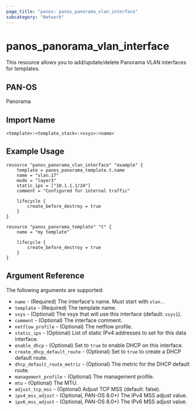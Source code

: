```yaml
---
page_title: "panos: panos_panorama_vlan_interface"
subcategory: "Network"
---
```


# panos_panorama_vlan_interface

This resource allows you to add/update/delete Panorama VLAN interfaces
for templates.


## PAN-OS

Panorama


## Import Name

```shell
<template>:<template_stack>:<vsys>:<name>
```


## Example Usage

```hcl
resource "panos_panorama_vlan_interface" "example" {
    template = panos_panorama_template.t.name
    name = "vlan.17"
    mode = "layer3"
    static_ips = ["10.1.1.1/24"]
    comment = "Configured for internal traffic"

    lifecycle {
        create_before_destroy = true
    }
}

resource "panos_panorama_template" "t" {
    name = "my template"

    lifecycle {
        create_before_destroy = true
    }
}
```

## Argument Reference

The following arguments are supported:

* `name` - (Required) The interface's name.  Must start with `vlan.`.
* `template` - (Required) The template name.
* `vsys` - (Optional) The vsys that will use this interface (default: `vsys1`).
* `comment` - (Optional) The interface comment.
* `netflow_profile` - (Optional) The netflow profile.
* `static_ips` - (Optional) List of static IPv4 addresses to set for this data
  interface.
* `enable_dhcp` - (Optional) Set to `true` to enable DHCP on this interface.
* `create_dhcp_default_route` - (Optional) Set to `true` to create a DHCP
  default route.
* `dhcp_default_route_metric` - (Optional) The metric for the DHCP default
  route.
* `management_profile` - (Optional) The management profile.
* `mtu` - (Optional) The MTU.
* `adjust_tcp_mss` - (Optional) Adjust TCP MSS (default: false).
* `ipv4_mss_adjust` - (Optional, PAN-OS 8.0+) The IPv4 MSS adjust value.
* `ipv6_mss_adjust` - (Optional, PAN-OS 8.0+) The IPv6 MSS adjust value.
